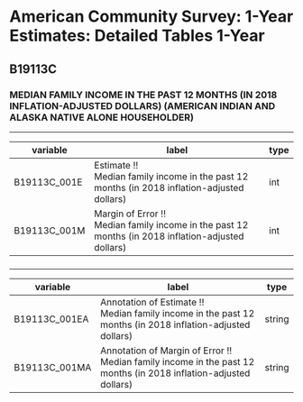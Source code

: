 # American Community Survey: 1-Year Estimates: Detailed Tables 1-Year

## B19113C

### MEDIAN FAMILY INCOME IN THE PAST 12 MONTHS (IN 2018 INFLATION-ADJUSTED DOLLARS) (AMERICAN INDIAN AND ALASKA NATIVE ALONE HOUSEHOLDER)

___

| variable | label | type |
| ----- | ----- | ----- |
| B19113C_001E | Estimate !!<br>Median family income in the past 12 months (in 2018 inflation-adjusted dollars) | int |
| B19113C_001M | Margin of Error !!<br>Median family income in the past 12 months (in 2018 inflation-adjusted dollars) | int |
### 

___

| variable | label | type |
| ----- | ----- | ----- |
| B19113C_001EA | Annotation of Estimate !!<br>Median family income in the past 12 months (in 2018 inflation-adjusted dollars) | string |
| B19113C_001MA | Annotation of Margin of Error !!<br>Median family income in the past 12 months (in 2018 inflation-adjusted dollars) | string |

